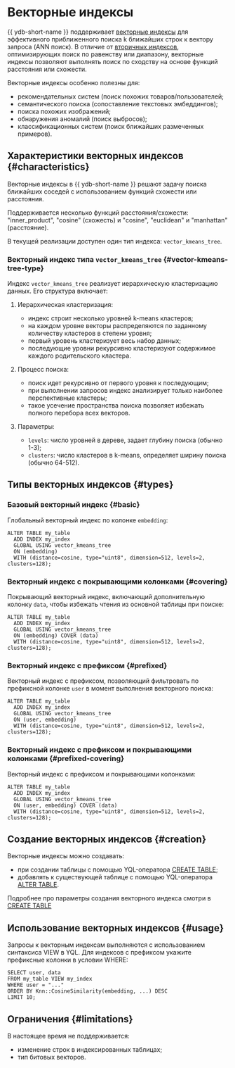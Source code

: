 # Векторные индексы

{{ ydb-short-name }} поддерживает [векторные индексы](https://en.wikipedia.org/wiki/Vector_database) для эффективного приближенного поиска k ближайших строк к вектору запроса (ANN поиск). В отличие от [вторичных индексов](secondary_indexes.md), оптимизирующих поиск по равенству или диапазону, векторные индексы позволяют выполнять поиск по сходству на основе функций расстояния или схожести.

Векторные индексы особенно полезны для:

* рекомендательных систем (поиск похожих товаров/пользователей;
* cемантического поиска (сопоставление текстовых эмбеддингов);
* поиска похожих изображений;
* обнаружения аномалий (поиск выбросов);
* классификационных систем (поиск ближайших размеченных примеров).

## Характеристики векторных индексов {#characteristics}

Векторные индексы в {{ ydb-short-name }} решают задачу поиска ближайших соседей с использованием функций схожести или расстояния.

Поддерживается несколько функций расстояния/схожести: "inner_product", "cosine" (схожесть) и "cosine", "euclidean" и "manhattan" (расстояние).

В текущей реализации доступен один тип индекса: `vector_kmeans_tree`.

### Векторный индекс типа `vector_kmeans_tree` {#vector-kmeans-tree-type}

Индекс `vector_kmeans_tree` реализует иерархическую кластеризацию данных. Его структура включает:

1. Иерархическая кластеризация:

    - индекс строит несколько уровней k-means кластеров;
    - на каждом уровне векторы распределяются по заданному количеству кластеров в степени уровня;
    - первый уровень кластеризует весь набор данных;
    - последующие уровни рекурсивно кластеризуют содержимое каждого родительского кластера.

2. Процесс поиска:

    - поиск идет рекурсивно от первого уровня к последующим;
    - при выполнении запросов индекс анализирует только наиболее перспективные кластеры;
    - такое усечение пространства поиска позволяет избежать полного перебора всех векторов.

3. Параметры:

    - `levels`: число уровней в дереве, задает глубину поиска (обычно 1-3);
    - `clusters`: число кластеров в k-means, определяет ширину поиска (обычно 64-512).

## Типы векторных индексов {#types}

### Базовый векторный индекс {#basic}

Глобальный векторный индекс по колонке `embedding`:  

```yql
ALTER TABLE my_table
  ADD INDEX my_index
  GLOBAL USING vector_kmeans_tree
  ON (embedding)
  WITH (distance=cosine, type="uint8", dimension=512, levels=2, clusters=128);
```

### Векторный индекс с покрывающими колонками {#covering}

Покрывающий векторный индекс, включающий дополнительную колонку `data`, чтобы избежать чтения из основной таблицы при поиске:  

```yql
ALTER TABLE my_table
  ADD INDEX my_index
  GLOBAL USING vector_kmeans_tree
  ON (embedding) COVER (data)
  WITH (distance=cosine, type="uint8", dimension=512, levels=2, clusters=128);
```

### Векторный индекс с префиксом {#prefixed}

Векторный индекс с префиксом, позволяющий фильтровать по префиксной колонке `user` в момент выполнения векторного поиска:

```yql
ALTER TABLE my_table
  ADD INDEX my_index
  GLOBAL USING vector_kmeans_tree
  ON (user, embedding)
  WITH (distance=cosine, type="uint8", dimension=512, levels=2, clusters=128);
```

### Векторный индекс с префиксом и покрывающими колонками {#prefixed-covering}

Векторный индекс с префиксом и покрывающими колонками:  

```yql
ALTER TABLE my_table
  ADD INDEX my_index
  GLOBAL USING vector_kmeans_tree
  ON (user, embedding) COVER (data)
  WITH (distance=cosine, type="uint8", dimension=512, levels=2, clusters=128);
```

## Создание векторных индексов {#creation}

Векторные индексы можно создавать:

* при создании таблицы с помощью YQL-оператора [CREATE TABLE](../../yql/reference/syntax/create_table/vector_index.md);
* добавлять к существующей таблице с помощью YQL-оператора [ALTER TABLE](../../yql/reference/syntax/alter_table/indexes.md).

Подробнее про параметры создания векторного индекса смотри в [CREATE TABLE](../../yql/reference/syntax/create_table/vector_index.md)

## Использование векторных индексов {#usage}

Запросы к векторным индексам выполняются с использованием синтаксиса VIEW в YQL. Для индексов с префиксом укажите префиксные колонки в условии WHERE:

```yql
SELECT user, data
FROM my_table VIEW my_index
WHERE user = "..."
ORDER BY Knn::CosineSimilarity(embedding, ...) DESC
LIMIT 10;
```

## Ограничения {#limitations}

В настоящее время не поддерживается:  

* изменение строк в индексированных таблицах;
* тип битовых векторов.